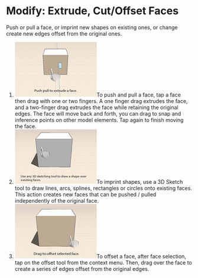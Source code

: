 # Modify: Extrude, Cut/Offset Faces

Push or pull a face, or imprint new shapes on existing ones, or change create new edges offset from the original ones.

1. ![](../.gitbook/assets/guid-27eebe44-4faf-4525-9de6-65c730389de1-low.gif)To push and pull a face, tap a face then drag with one or two fingers. A one finger drag extrudes the face, and a two-finger drag extrudes the face while retaining the original edges. The face will move back and forth, you can drag to snap and inference points on other model elements. Tap again to finish moving the face.
2. ![](../.gitbook/assets/guid-811c951b-1aec-499a-8f20-2a98dfad3b93-low.gif)To imprint shapes, use a 3D Sketch tool to draw lines, arcs, splines, rectangles or circles onto existing faces. This action creates new faces that can be pushed / pulled independently of the original face.
3. ![](../.gitbook/assets/guid-b3fc8c8a-71d3-431b-8d12-e61bf13f4ebf-low.gif)To offset a face, after face selection, tap on the offset tool from the context menu. Then, drag over the face to create a series of edges offset from the original edges.

